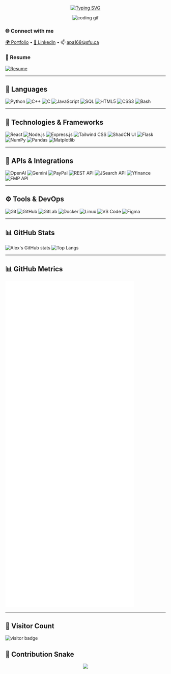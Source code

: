 <!-- Typing Intro Section -->
<div align="center">

[![Typing SVG](https://readme-typing-svg.demolab.com?font=Fira+Code&size=27&duration=3500&pause=1000&center=true&vCenter=true&width=850&lines=Hi+there%2C+I'm+Alexander+Potiagalov+%F0%9F%91%8B;CS+Student+%7C+Full-Stack+Developer+%7C+Tech+Enthusiast;I+build+AI-powered+tools+%F0%9F%96%A5%EF%B8%8F;Passionate+about+coding%2C+startups%2C+and+automation%F0%9F%92%BC;Turning+ideas+into+products+that+matter+%F0%9F%94%A5;Lover+of+clean+code+and+bad+coffee+%E2%98%95%EF%B8%8F;Always+learning+%7C+Always+shipping)](https://github.com/AlexanderPotiagalov)

</div>

<p align="center">
  <img src="https://media.giphy.com/media/26tn33aiTi1jkl6H6/giphy.gif" width="450" alt="coding gif" />
</p>

### 🌐 Connect with me

[🌍 Portfolio](https://alexanderpotiagalov.github.io) •
[💼 LinkedIn](https://linkedin.com/in/alexander-potiagalov) •
📫 apa168@sfu.ca

### 📄 Resume

[![Resume](https://img.shields.io/badge/-My%20Resume-grey?style=for-the-badge&logo=adobeacrobatreader&logoColor=red)](https://github.com/AlexanderPotiagalov/AlexanderPotiagalov/blob/main/Alexander_Potiagalov_Official_Resume_2025.pdf)

---

## 🧠 Languages

![Python](https://img.shields.io/badge/-Python-3776AB?style=flat&logo=python&logoColor=white)
![C++](https://img.shields.io/badge/-C++-00599C?style=flat&logo=c%2B%2B&logoColor=white)
![C](https://img.shields.io/badge/-C-555555?style=flat&logo=c&logoColor=A8B9CC)
![JavaScript](https://img.shields.io/badge/-JavaScript-F7DF1E?style=flat&logo=javascript&logoColor=black)
![SQL](https://img.shields.io/badge/-SQL-4479A1?style=flat&logo=mysql&logoColor=white)
![HTML5](https://img.shields.io/badge/-HTML5-E34F26?style=flat&logo=html5&logoColor=white)
![CSS3](https://img.shields.io/badge/-CSS3-1572B6?style=flat&logo=css3&logoColor=white)
![Bash](https://img.shields.io/badge/-Bash-4EAA25?style=flat&logo=gnu-bash&logoColor=white)

---

## 🧰 Technologies & Frameworks

![React](https://img.shields.io/badge/-React-20232A?style=flat&logo=react)
![Node.js](https://img.shields.io/badge/-Node.js-339933?style=flat&logo=node.js&logoColor=white)
![Express.js](https://img.shields.io/badge/-Express.js-000000?style=flat&logo=express&logoColor=white)
![Tailwind CSS](https://img.shields.io/badge/-TailwindCSS-06B6D4?style=flat&logo=tailwind-css)
![ShadCN UI](https://img.shields.io/badge/-ShadCNUI-111827?style=flat)
![Flask](https://img.shields.io/badge/-Flask-000000?style=flat&logo=flask)
![NumPy](https://img.shields.io/badge/-NumPy-013243?style=flat&logo=numpy)
![Pandas](https://img.shields.io/badge/-Pandas-150458?style=flat&logo=pandas)
![Matplotlib](https://img.shields.io/badge/-Matplotlib-11557C?style=flat)

---

## 🔌 APIs & Integrations

![OpenAI](https://img.shields.io/badge/-OpenAI-412991?style=flat&logo=openai&logoColor=white)
![Gemini](https://img.shields.io/badge/-Gemini-000000?style=flat)
![PayPal](https://img.shields.io/badge/-PayPal-00457C?style=flat&logo=paypal&logoColor=white)
![REST API](https://img.shields.io/badge/-REST%20API-000000?style=flat)
![JSearch API](https://img.shields.io/badge/-JSearch-1D4ED8?style=flat)
![Yfinance](https://img.shields.io/badge/-Yfinance-0033A0?style=flat)
![FMP API](https://img.shields.io/badge/-FMP-0A0A23?style=flat)

---

## ⚙️ Tools & DevOps

![Git](https://img.shields.io/badge/-Git-F05032?style=flat&logo=git&logoColor=white)
![GitHub](https://img.shields.io/badge/-GitHub-181717?style=flat&logo=github)
![GitLab](https://img.shields.io/badge/-GitLab-FCA121?style=flat&logo=gitlab)
![Docker](https://img.shields.io/badge/-Docker-2496ED?style=flat&logo=docker&logoColor=white)
![Linux](https://img.shields.io/badge/-Linux-FCC624?style=flat&logo=linux&logoColor=black)
![VS Code](https://img.shields.io/badge/-VS%20Code-007ACC?style=flat&logo=visual-studio-code)
![Figma](https://img.shields.io/badge/-Figma-F24E1E?style=flat&logo=figma)

---

## 📊 GitHub Stats

![Alex's GitHub stats](https://github-readme-stats.vercel.app/api?username=AlexanderPotiagalov&show_icons=true&theme=tokyonight&count_private=true&hide=stars)
![Top Langs](https://github-readme-stats.vercel.app/api/top-langs/?username=AlexanderPotiagalov&layout=compact&theme=tokyonight)

---

## 📊 GitHub Metrics

<img src="https://raw.githubusercontent.com/AlexanderPotiagalov/AlexanderPotiagalov/main/metrics.svg" alt="GitHub Metrics" />

---

## 🧮 Visitor Count

<img src="https://profile-counter.glitch.me/AlexanderPotiagalov/count.svg" alt="visitor badge"/>

## 🐍 Contribution Snake

<div align="center">
  <img src="https://raw.githubusercontent.com/AlexanderPotiagalov/AlexanderPotiagalov/output/github-contribution-grid-snake.svg" />
</div>
